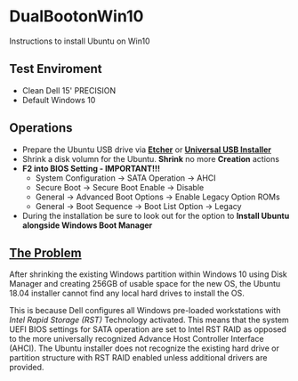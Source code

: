 # DualBootonWin10
Instructions to install Ubuntu on Win10

## Test Enviroment
  * Clean Dell 15' PRECISION
  * Default Windows 10 

## Operations
  * Prepare the Ubuntu USB drive via [**Etcher**](https://www.balena.io/etcher/) or [**Universal USB Installer**](https://www.pendrivelinux.com/universal-usb-installer-easy-as-1-2-3/)
  * Shrink a disk volumn for the Ubuntu. **Shrink** no more **Creation** actions
  * **F2 into BIOS Setting - IMPORTANT!!!**
    * System Configuration -> SATA Operation -> AHCI
    * Secure Boot -> Secure Boot Enable -> Disable
    * General -> Advanced Boot Options -> Enable Legacy Option ROMs
    * General -> Boot Sequence -> Boot List Option -> Legacy 
  * During the installation be sure to look out for the option to **Install Ubuntu alongside Windows Boot Manager**

## [The Problem](https://davidvielmetter.com/tricks/installing-ubuntu-dual-boot-on-a-dell-precision-which-already-runs-windows-10/)

After shrinking the existing Windows partition within Windows 10 using Disk Manager and creating 256GB of usable space for the new OS, the Ubuntu 18.04 installer cannot find any local hard drives to install the OS.

This is because Dell configures all Windows pre-loaded workstations with *Intel Rapid Storage (RST)* Technology activated. This means that the system UEFI BIOS settings for SATA operation are set to Intel RST RAID as opposed to the more universally recognized Advance Host Controller Interface (AHCI). The Ubuntu installer does not recognize the existing hard drive or partition structure with RST RAID enabled unless additional drivers are provided.

